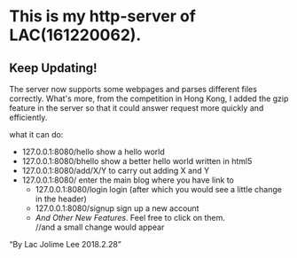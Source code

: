 <h1>This is my http-server of LAC(161220062).</h1>
<h2>Keep Updating!</h2>
<p>The server now supports some webpages and parses different files correctly. What's more, from the competition in Hong Kong, I added the gzip feature in the server so that it could answer request more quickly and efficiently.</p>

<p>what it can do:
	<ul>
	<li>127.0.0.1:8080/hello show a hello world</li>
	<li>127.0.0.1:8080/bhello show a better hello world written in html5</li>
	<li>127.0.0.1:8080/add/X/Y to carry out adding X and Y</li>
	<li>127.0.0.1:8080/ enter the main blog where you have link to
		<ul>
		<li>127.0.0.1:8080/login login (after which you would see a little change in the header)</li>
		<li>127.0.0.1:8080/signup sign up a new account</li>
		<li><em>And Other New Features</em>. Feel free to click on them.</li>
		//and a small change would appear
		</ul>
	</li>
	</ul>
</p>
<q>By Lac Jolime Lee 2018.2.28</q>
